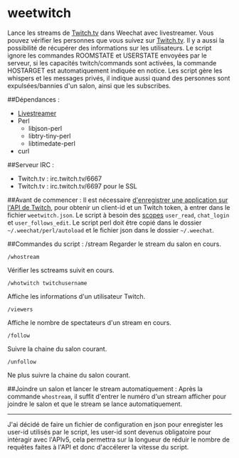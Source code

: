 # weetwitch
Lance les streams de [Twitch.tv](http://twitch.tv) dans Weechat avec livestreamer. Vous pouvez vérifier les personnes que vous suivez sur [Twitch.tv](http://twitch.tv). Il y a aussi la possibilité de récupérer des informations sur les utilisateurs. Le script ignore les commandes ROOMSTATE et USERSTATE envoyées par le serveur, si les capacités twitch/commands sont activées, la commande HOSTARGET est automatiquement indiquée en notice. Les script gère les whispers et les messages privés, il indique aussi quand des personnes sont expulsées/bannies d'un salon, ainsi que les subscribes.

##Dépendances :
* [Livestreamer](http://livestreamer.tanuki.se/)
* Perl
   * libjson-perl
   * libtry-tiny-perl
   * libtimedate-perl
* curl

##Serveur IRC :
* Twitch.tv : irc.twitch.tv/6667
* Twitch.tv : irc.twitch.tv/6697 pour le SSL

##Avant de commencer :
Il est nécessaire [d'enregistrer une application sur l'API de Twitch](https://www.twitch.tv/kraken/oauth2/clients/new), pour obtenir un client-id et un  Twitch token, à entrer dans le fichier `weetwitch.json`. Le script à besoin des [scopes](https://github.com/justintv/Twitch-API/blob/master/authentication.md#scope) `user_read`, `chat_login` et `user_follows_edit`. Le script perl doit être copié dans le dossier `~/.weechat/perl/autoload` et le fichier json dans le dossier `~/.weechat`.

##Commandes du script :
    /stream
Regarder le stream du salon en cours.

    /whostream
Vérifier les sctreams suivit en cours.

    /whotwitch twitchusername
Affiche les informations d'un utilisateur Twitch.

    /viewers
Affiche le nombre de spectateurs d'un stream en cours.

    /follow
Suivre la chaine du salon courant.

    /unfollow
Ne plus suivre la chaine du salon courant.

##Joindre un salon et lancer le stream automatiquement :
Après la commande `whostream`, il suffit d'entrer le numéro d'un stream afficher pour joindre le salon et que le stream se lance automatiquement.

-----
J'ai décidé de faire un fichier de configuration en json pour enregister les user-id utilisés par le script, les user-id sont devenus obligatoire pour intéragir avec l'APIv5, cela permettra sur la longueur de réduir le nombre de requêtes faites à l'API et donc d'accélerer la vitesse du script.

